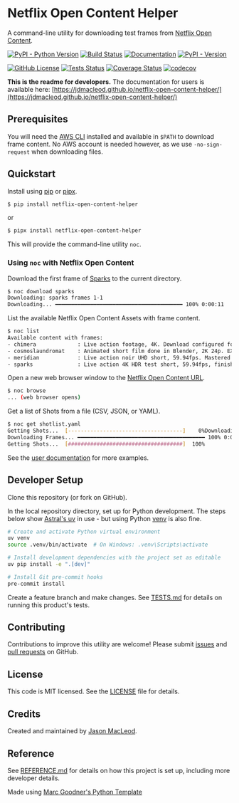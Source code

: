 # Netflix Open Content Helper

A command-line utility for downloading test frames from [Netflix Open Content](https://opencontent.netflix.com).

[![PyPI - Python Version](https://img.shields.io/pypi/pyversions/netflix-open-content-helper)]((https://pypi.org/project/netflix-open-content-helper/)
) [![Build Status](https://github.com/jdmacleod/netflix-open-content-helper/actions/workflows/python-package.yml/badge.svg)](https://github.com/jdmacleod/netflix-open-content-helper/actions/workflows/python-package.yml)
[![Documentation](https://img.shields.io/badge/doc-latest-blue.svg)](https://jdmacleod.github.io/netflix-open-content-helper/) [![PyPI - Version](https://img.shields.io/pypi/v/netflix-open-content-helper)](https://pypi.org/project/netflix-open-content-helper/)

[![GitHub License](https://img.shields.io/github/license/jdmacleod/netflix-open-content-helper)](https://github.com/jdmacleod/netflix-open-content-helper/blob/main/LICENSE)
[![Tests Status](https://jdmacleod.github.io/netflix-open-content-helper/reports/junit/tests-badge.svg)](https://jdmacleod.github.io/netflix-open-content-helper/reports/junit/report.html) [![Coverage Status](https://jdmacleod.github.io/netflix-open-content-helper/reports/coverage/coverage-badge.svg)](https://jdmacleod.github.io/netflix-open-content-helper/reports/coverage/index.html)
[![codecov](https://codecov.io/gh/jdmacleod/netflix-open-content-helper/branch/main/graph/badge.svg)](https://codecov.io/gh/jdmacleod/netflix-open-content-helper)

**This is the readme for developers.** The documentation for users is available here: [https://jdmacleod.github.io/netflix-open-content-helper/](https://jdmacleod.github.io/netflix-open-content-helper/)

## Prerequisites

You will need the [AWS CLI](https://docs.aws.amazon.com/cli/latest/userguide/cli-chap-getting-started.html) installed and available in `$PATH` to download frame content. No AWS account is needed however, as we use `-no-sign-request` when downloading files.

## Quickstart

Install using [pip](https://pypi.org/project/pip/) or [pipx](https://pipx.pypa.io/stable/).

```bash
$ pip install netflix-open-content-helper
```

or

```bash
$ pipx install netflix-open-content-helper
```

This will provide the command-line utility `noc`.

### Using `noc` with Netflix Open Content

Download the first frame of [Sparks](https://opencontent.netflix.com/#h.d0oh6u8prqhe) to the current directory.

```bash
$ noc download sparks
Downloading: sparks frames 1-1
Downloading... ━━━━━━━━━━━━━━━━━━━━━━━━━━━━━━━━━━━━━━━━ 100% 0:00:11
```

List the available Netflix Open Content Assets with frame content.

```bash
$ noc list
Available content with frames:
- chimera             : Live action footage, 4K. Download configured for the 23.98fps frame rate version. TIFF files.
- cosmoslaundromat    : Animated short film done in Blender, 2K 24p. EXR files.
- meridian            : Live action noir UHD short, 59.94fps. Mastered in Dolby Vision HDR. TIFF files.
- sparks              : Live action 4K HDR test short, 59.94fps, finished at 4000 nits. ACES EXR files.
```

Open a new web browser window to the [Netflix Open Content URL](https://opencontent.netflix.com).

```bash
$ noc browse
... (web browser opens)
```

Get a list of Shots from a file (CSV, JSON, or YAML).

```bash
$ noc get shotlist.yaml
Getting Shots...  [------------------------------------]    0%Downloading: sparks frames 5000-5001
Downloading Frames... ━━━━━━━━━━━━━━━━━━━━━━━━━━━━━━━━━━━━━━━━ 100% 0:00:23
Getting Shots...  [####################################]  100%
```

See the [user documentation](https://jdmacleod.github.io/netflix-open-content-helper/) for more examples.

## Developer Setup

Clone this repository (or fork on GitHub).

In the local repository directory, set up for Python development. The steps below show [Astral's uv](https://docs.astral.sh/uv/) in use - but using Python [venv](https://docs.python.org/3/library/venv.html) is also fine.

```bash
# Create and activate Python virtual environment
uv venv
source .venv/bin/activate  # On Windows: .venv\Scripts\activate

# Install development dependencies with the project set as editable
uv pip install -e ".[dev]"

# Install Git pre-commit hooks
pre-commit install
```

Create a feature branch and make changes. See [TESTS.md](./TESTS.md) for details on running this product's tests.

## Contributing

Contributions to improve this utility are welcome! Please submit [issues](https://github.com/jdmacleod/netflix-open-content-helper/issues) and [pull requests](https://github.com/jdmacleod/netflix-open-content-helper/pulls) on GitHub.

## License

This code is MIT licensed. See the [LICENSE](LICENSE) file for details.

## Credits

Created and maintained by [Jason MacLeod](https://github.com/jdmacleod).

## Reference

See [REFERENCE.md](./REFERENCE.md) for details on how this project is set up, including more developer details.

Made using [Marc Goodner's Python Template](https://github.com/robotdad/python-template)
